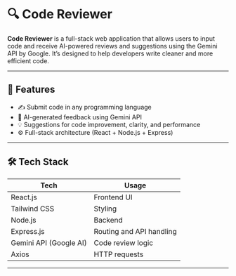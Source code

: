 # 🔍 Code Reviewer

**Code Reviewer** is a full-stack web application that allows users to input code and receive AI-powered reviews and suggestions using the Gemini API by Google. It’s designed to help developers write cleaner and more efficient code.


---

## 📌 Features

- ✍️ Submit code in any programming language
- 🤖 AI-generated feedback using Gemini API
- 💡 Suggestions for code improvement, clarity, and performance
- ⚙️ Full-stack architecture (React + Node.js + Express)

---

## 🛠️ Tech Stack

| Tech | Usage |
|------|-------|
| React.js | Frontend UI |
| Tailwind CSS | Styling |
| Node.js | Backend |
| Express.js | Routing and API handling |
| Gemini API (Google AI) | Code review logic |
| Axios | HTTP requests |

---



